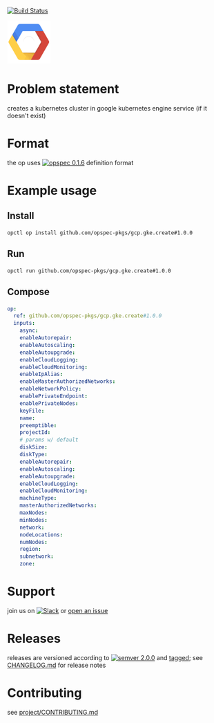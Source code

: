 [![Build Status](https://travis-ci.org/opspec-pkgs/gcp.gke.create.svg?branch=master)](https://travis-ci.org/opspec-pkgs/gcp.gke.create)

<img src="icon.svg" alt="icon" height="100px">

# Problem statement

creates a kubernetes cluster in google kubernetes engine service (if it doesn't exist)

# Format

the op uses [![opspec 0.1.6](https://img.shields.io/badge/opspec-0.1.6-brightgreen.svg?colorA=6b6b6b&colorB=fc16be)](https://opspec.io/0.1.6) definition format

# Example usage

## Install

```shell
opctl op install github.com/opspec-pkgs/gcp.gke.create#1.0.0
```

## Run

```
opctl run github.com/opspec-pkgs/gcp.gke.create#1.0.0
```

## Compose

```yaml
op:
  ref: github.com/opspec-pkgs/gcp.gke.create#1.0.0
  inputs:
    async:
    enableAutorepair:
    enableAutoscaling:
    enableAutoupgrade:
    enableCloudLogging:
    enableCloudMonitoring:
    enableIpAlias:
    enableMasterAuthorizedNetworks:
    enableNetworkPolicy:
    enablePrivateEndpoint:
    enablePrivateNodes:
    keyFile:
    name:
    preemptible:
    projectId:
    # params w/ default
    diskSize:
    diskType:
    enableAutorepair:
    enableAutoscaling:
    enableAutoupgrade:
    enableCloudLogging:
    enableCloudMonitoring:
    machineType:
    masterAuthorizedNetworks:
    maxNodes:
    minNodes:
    network:
    nodeLocations:
    numNodes:
    region:
    subnetwork:
    zone:
```

# Support

join us on
[![Slack](https://opctl-slackin.herokuapp.com/badge.svg)](https://opctl-slackin.herokuapp.com/)
or
[open an issue](https://github.com/opspec-pkgs/gcp.gke.create/issues)

# Releases

releases are versioned according to
[![semver 2.0.0](https://img.shields.io/badge/semver-2.0.0-brightgreen.svg)](http://semver.org/spec/v2.0.0.html)
and [tagged](https://git-scm.com/book/en/v2/Git-Basics-Tagging); see
[CHANGELOG.md](CHANGELOG.md) for release notes

# Contributing

see
[project/CONTRIBUTING.md](https://github.com/opspec-pkgs/project/blob/master/CONTRIBUTING.md)
